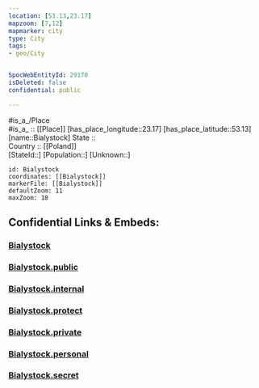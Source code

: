 ```yaml
---
location: [53.13,23.17] 
mapzoom: [7,12] 
mapmarker: city 
type: City
tags:
- geo/City


SpocWebEntityId: 29170
isDeleted: false
confidential: public

---
```

#is_a_/Place  
#is_a_ :: [[Place]] 
[has_place_longitude::23.17] 
[has_place_latitude::53.13] 
[name::Bialystock] 
State ::  
Country :: [[Poland]]  
[StateId::] 
[Population::] 
[Unknown::] 


```leaflet
id: Bialystock
coordinates: [[Bialystock]] 
markerFile: [[Bialystock]] 
defaultZoom: 11 
maxZoom: 18
```


## Confidential Links & Embeds: 

### [Bialystock](/_Standards/Earth/Continent/Europe/Europe~East/Poland/Provinces~Poland/Podlachian/City/Bialystock.md) 

### [Bialystock.public](/_public/Earth/Continent/Europe/Europe~East/Poland/Provinces~Poland/Podlachian/City/Bialystock.public.md) 

### [Bialystock.internal](/_internal/Earth/Continent/Europe/Europe~East/Poland/Provinces~Poland/Podlachian/City/Bialystock.internal.md) 

### [Bialystock.protect](/_protect/Earth/Continent/Europe/Europe~East/Poland/Provinces~Poland/Podlachian/City/Bialystock.protect.md) 

### [Bialystock.private](/_private/Earth/Continent/Europe/Europe~East/Poland/Provinces~Poland/Podlachian/City/Bialystock.private.md) 

### [Bialystock.personal](/_personal/Earth/Continent/Europe/Europe~East/Poland/Provinces~Poland/Podlachian/City/Bialystock.personal.md) 

### [Bialystock.secret](/_secret/Earth/Continent/Europe/Europe~East/Poland/Provinces~Poland/Podlachian/City/Bialystock.secret.md)


